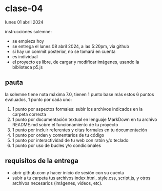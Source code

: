 # clase-04

lunes 01 abril 2024

instrucciones solemne:

- se empieza hoy
- se entrega el lunes 08 abril 2024, a las 5:20pm, vía github
- si hay un commit posterior, no se tomará en cuenta
- es individual
- el proyecto es libre, de cargar y modificar imágenes, usando la biblioteca p5.js

## pauta

la solemne tiene nota máxima 7.0, tienen 1 punto base más estos 6 puntos evaluados, 1 punto por cada uno:

1. 1 punto por aspectos formales: subir los archivos indicados en la carpeta correcta
2. 1 punto por documentación textual en lenguaje MarkDown en tu archivo README.md sobre el funcionamiento de tu proyecto
3. 1 punto por incluir referentes y citas formales en tu documentación
4. 1 punto por orden y comentarios de tu código
5. 1 punto por interactividad de tu web con ratón y/o teclado
6. 1 punto por uso de bucles y/o condicionales

## requisitos de la entrega

- abrir github.com y hacer inicio de sesión con su cuenta
- subir a tu carpeta tus archivos index.html, style.css, script.js, y otros archivos necesarios (imágenes, videos, etc).
